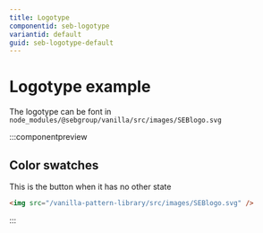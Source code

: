 ```yaml
---
title: Logotype
componentid: seb-logotype
variantid: default
guid: seb-logotype-default
---
```


# Logotype example

The logotype can be font in `node_modules/@sebgroup/vanilla/src/images/SEBlogo.svg`

:::componentpreview

## Color swatches

This is the button when it has no other state

```html
<img src="/vanilla-pattern-library/src/images/SEBlogo.svg" />
```

:::
